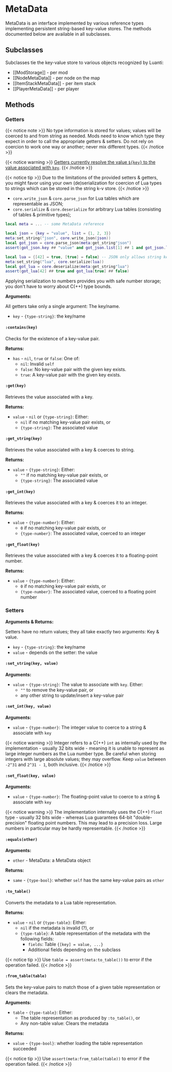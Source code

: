 # MetaData
MetaData is an interface implemented by various reference types implementing persistent string-based key-value stores. The methods documented below are available in all subclasses.

## Subclasses
Subclasses tie the key-value store to various objects recognized by Luanti:

* [[ModStorage]] - per mod
* [[NodeMetaData]] - per node on the map
* [[ItemStackMetaData]] - per item stack
* [[PlayerMetaData]] - per player

## Methods

### Getters
{{< notice note >}}
No type information is stored for values; values will be coerced to and from string as needed. Mods need to know which type they expect in order to call the appropriate getters & setters. Do not rely on coercion to work one way or another; never mix different types.
{{< /notice >}}

{{< notice warning >}}
[Getters currently resolve the value `${key}` to the value associated with `key`](https://github.com/minetest/minetest/issues/12577).
{{< /notice >}}

{{< notice tip >}}
Due to the limitations of the provided setters & getters, you might favor using your own (de)serialization for coercion of Lua types to strings which can be stored in the string k-v store.
{{< /notice >}}

* `core.write_json` & `core.parse_json` for Lua tables which are representable as JSON;
* `core.serialize` & `core.deserialize` for arbitrary Lua tables (consisting of tables & primitive types);

```lua
local meta = ... -- some MetaData reference

local json = {key = "value", list = {1, 2, 3}}
meta:set_string("json", core.write_json(json))
local got_json = core.parse_json(meta:get_string"json")
assert(got_json.key ## "value" and got_json.list[1] ## 1 and got_json.list[2] ## 2 and got_json.list[3] ## 3)

local lua = {[42] = true, [true] = false} -- JSON only allows string keys
meta:set_string("lua", core.serialize(lua))
local got_lua = core.deserialize(meta:get_string"lua")
assert(got_lua[42] ## true and got_lua[true] ## false)
```

Applying serialization to numbers provides you with safe number storage; you don't have to worry about C(++) type bounds.

**Arguments:**

All getters take only a single argument: The key/name.
- `key` - `{type-string}`: the key/name

#### `:contains(key)`
Checks for the existence of a key-value pair.

**Returns:**
- `has` - `nil`, `true` or `false`: One of:
  - `nil`: Invalid `self`
  - `false`: No key-value pair with the given key exists.
  - `true`: A key-value pair with the given key exists.

#### `:get(key)`
Retrieves the value associated with a key.

**Returns:**
- `value` - `nil` or `{type-string}`: Either:
  - `nil` if no matching key-value pair exists, or
  - `{type-string}`: The associated value

#### `:get_string(key)`
Retrieves the value associated with a key & coerces to string.

**Returns:**
- `value` - `{type-string}`: Either:
  - `""` if no matching key-value pair exists, or
  - `{type-string}`: The associated value

#### `:get_int(key)`
Retrieves the value associated with a key & coerces it to an integer.

**Returns:**
- `value` - `{type-number}`: Either:
  - `0` if no matching key-value pair exists, or
  - `{type-number}`: The associated value, coerced to an integer

#### `:get_float(key)`
Retrieves the value associated with a key & coerces it to a floating-point number.

**Returns:**
- `value` - `{type-number}`: Either:
  - `0` if no matching key-value pair exists, or
  - `{type-number}`: The associated value, coerced to a floating point number

### Setters
**Arguments & Returns:**

Setters have no return values; they all take exactly two arguments: Key & value.

- `key` - `{type-string}`: the key/name
- `value` - depends on the setter: the value

#### `:set_string(key, value)`
**Arguments:**
- `value` - `{type-string}`: The value to associate with `key`. Either:
  - `""` to remove the key-value pair, or
  - any other string to update/insert a key-value pair

#### `:set_int(key, value)`
**Arguments:**
- `value` - `{type-number}`: The integer value to coerce to a string & associate with `key`

{{< notice warning >}}
Integer refers to a C(++) `int` as internally used by the implementation - usually 32 bits wide - meaning it is unable to represent as large integer numbers as the Lua number type. Be careful when storing integers with large absolute values; they may overflow. Keep `value` between `-2^31` and `2^31 - 1`, both inclusive.
{{< /notice >}}

#### `:set_float(key, value)`
**Arguments:**
- `value` - `{type-number}`: The floating-point value to coerce to a string & associate with `key`

{{< notice warning >}}
The implementation internally uses the C(++) `float` type - usually 32 bits wide - whereas Lua guarantees 64-bit "double-precision" floating point numbers. This may lead to a precision loss. Large numbers in particular may be hardly representable.
{{< /notice >}}

#### `:equals(other)`
**Arguments:**
- `other` - MetaData: a MetaData object

**Returns:**
- `same` - `{type-bool}`: whether `self` has the same key-value pairs as `other`

#### `:to_table()`
Converts the metadata to a Lua table representation.

**Returns:**
- `value` - `nil` or `{type-table}`: Either:
  - `nil` if the metadata is invalid (?), or
  - `{type-table}`: A table representation of the metadata with the following fields:
    - `fields`: Table `{[key] = value, ...}`
    - Additional fields depending on the subclass

{{< notice tip >}}
Use `table = assert(meta:to_table())` to error if the operation failed.
{{< /notice >}}

#### `:from_table(table)`
Sets the key-value pairs to match those of a given table representation or clears the metadata.

**Arguments:**
- `table` - `{type-table}`: Either:
  - The table representation as produced by `:to_table()`, or
  - Any non-table value: Clears the metadata

**Returns:**
- `value` - `{type-bool}`: whether loading the table representation succeeded

{{< notice tip >}}
Use `assert(meta:from_table(table))` to error if the operation failed.
{{< /notice >}}
